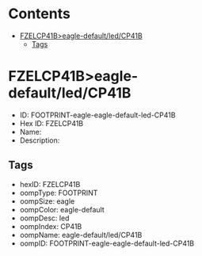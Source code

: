 



Contents
========

* [FZELCP41B>eagle-default/led/CP41B](#fzelcp41beagle-defaultledcp41b)
	* [Tags](#tags)

# FZELCP41B>eagle-default/led/CP41B

- ID: FOOTPRINT-eagle-eagle-default-led-CP41B
- Hex ID: FZELCP41B
- Name: 
- Description: 

## Tags

- hexID: FZELCP41B
- oompType: FOOTPRINT
- oompSize: eagle
- oompColor: eagle-default
- oompDesc: led
- oompIndex: CP41B
- oompName: eagle-default/led/CP41B
- oompID: FOOTPRINT-eagle-eagle-default-led-CP41B
